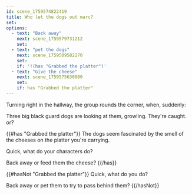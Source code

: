 ```yaml
---
id: scene_1759574822419
title: Who let the dogs out marc?
set:
options:
  - text: "Back away"
    next: scene_1759579731212
    set:
  - text: "pet the dogs"
    next: scene_1759509582270
    set:
    if: '!(has "Grabbed the platter")'
  - text: "Give the cheese"
    next: scene_1759575630080
    set:
    if: has "Grabbed the platter"
---
```


Turning right in the hallway, the group rounds the corner, when, suddenly:

Three big black guard dogs are looking at them, growling. They're caught. or?

{{#has "Grabbed the platter"}}
The dogs seem fascinated by the smell of the cheeses on the platter you're carrying.

Quick, what do your characters do?

Back away or feed them the cheese?
{{/has}}

{{#hasNot "Grabbed the platter"}} Quick, what do you do?

Back away or pet them to try to pass behind them? {{/hasNot}}

